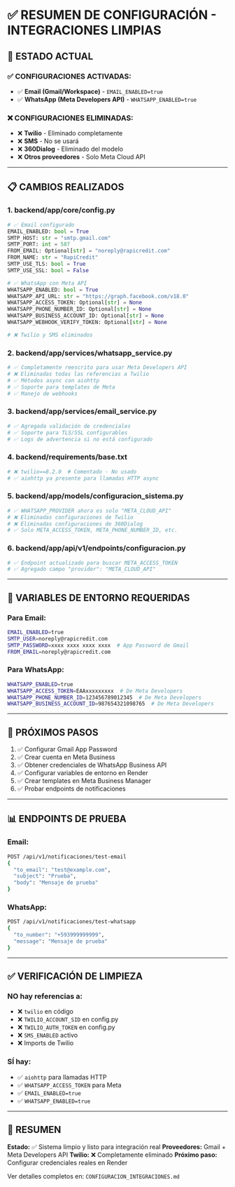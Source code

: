 # ✅ RESUMEN DE CONFIGURACIÓN - INTEGRACIONES LIMPIAS

## 🎯 **ESTADO ACTUAL**

### **✅ CONFIGURACIONES ACTIVADAS:**
- ✅ **Email (Gmail/Workspace)** - `EMAIL_ENABLED=true`
- ✅ **WhatsApp (Meta Developers API)** - `WHATSAPP_ENABLED=true`

### **❌ CONFIGURACIONES ELIMINADAS:**
- ❌ **Twilio** - Eliminado completamente
- ❌ **SMS** - No se usará
- ❌ **360Dialog** - Eliminado del modelo
- ❌ **Otros proveedores** - Solo Meta Cloud API

---

## 📋 **CAMBIOS REALIZADOS**

### **1. backend/app/core/config.py**
```python
# ✅ Email configurado
EMAIL_ENABLED: bool = True
SMTP_HOST: str = "smtp.gmail.com"
SMTP_PORT: int = 587
FROM_EMAIL: Optional[str] = "noreply@rapicredit.com"
FROM_NAME: str = "RapiCredit"
SMTP_USE_TLS: bool = True
SMTP_USE_SSL: bool = False

# ✅ WhatsApp con Meta API
WHATSAPP_ENABLED: bool = True
WHATSAPP_API_URL: str = "https://graph.facebook.com/v18.0"
WHATSAPP_ACCESS_TOKEN: Optional[str] = None
WHATSAPP_PHONE_NUMBER_ID: Optional[str] = None
WHATSAPP_BUSINESS_ACCOUNT_ID: Optional[str] = None
WHATSAPP_WEBHOOK_VERIFY_TOKEN: Optional[str] = None

# ❌ Twilio y SMS eliminados
```

### **2. backend/app/services/whatsapp_service.py**
```python
# ✅ Completamente reescrito para usar Meta Developers API
# ❌ Eliminadas todas las referencias a Twilio
# ✅ Métodos async con aiohttp
# ✅ Soporte para templates de Meta
# ✅ Manejo de webhooks
```

### **3. backend/app/services/email_service.py**
```python
# ✅ Agregada validación de credenciales
# ✅ Soporte para TLS/SSL configurables
# ✅ Logs de advertencia si no está configurado
```

### **4. backend/requirements/base.txt**
```python
# ❌ twilio==8.2.0  # Comentado - No usado
# ✅ aiohttp ya presente para llamadas HTTP async
```

### **5. backend/app/models/configuracion_sistema.py**
```python
# ✅ WHATSAPP_PROVIDER ahora es solo "META_CLOUD_API"
# ❌ Eliminadas configuraciones de Twilio
# ❌ Eliminadas configuraciones de 360Dialog
# ✅ Solo META_ACCESS_TOKEN, META_PHONE_NUMBER_ID, etc.
```

### **6. backend/app/api/v1/endpoints/configuracion.py**
```python
# ✅ Endpoint actualizado para buscar META_ACCESS_TOKEN
# ✅ Agregado campo "provider": "META_CLOUD_API"
```

---

## 🔧 **VARIABLES DE ENTORNO REQUERIDAS**

### **Para Email:**
```bash
EMAIL_ENABLED=true
SMTP_USER=noreply@rapicredit.com
SMTP_PASSWORD=xxxx xxxx xxxx xxxx  # App Password de Gmail
FROM_EMAIL=noreply@rapicredit.com
```

### **Para WhatsApp:**
```bash
WHATSAPP_ENABLED=true
WHATSAPP_ACCESS_TOKEN=EAAxxxxxxxxx  # De Meta Developers
WHATSAPP_PHONE_NUMBER_ID=123456789012345  # De Meta Developers
WHATSAPP_BUSINESS_ACCOUNT_ID=987654321098765  # De Meta Developers
```

---

## 🚀 **PRÓXIMOS PASOS**

1. ✅ Configurar Gmail App Password
2. ✅ Crear cuenta en Meta Business
3. ✅ Obtener credenciales de WhatsApp Business API
4. ✅ Configurar variables de entorno en Render
5. ✅ Crear templates en Meta Business Manager
6. ✅ Probar endpoints de notificaciones

---

## 📊 **ENDPOINTS DE PRUEBA**

### **Email:**
```bash
POST /api/v1/notificaciones/test-email
{
  "to_email": "test@example.com",
  "subject": "Prueba",
  "body": "Mensaje de prueba"
}
```

### **WhatsApp:**
```bash
POST /api/v1/notificaciones/test-whatsapp
{
  "to_number": "+593999999999",
  "message": "Mensaje de prueba"
}
```

---

## ✅ **VERIFICACIÓN DE LIMPIEZA**

### **NO hay referencias a:**
- ❌ `twilio` en código
- ❌ `TWILIO_ACCOUNT_SID` en config.py
- ❌ `TWILIO_AUTH_TOKEN` en config.py
- ❌ `SMS_ENABLED` activo
- ❌ Imports de Twilio

### **SÍ hay:**
- ✅ `aiohttp` para llamadas HTTP
- ✅ `WHATSAPP_ACCESS_TOKEN` para Meta
- ✅ `EMAIL_ENABLED=true`
- ✅ `WHATSAPP_ENABLED=true`

---

## 🎉 **RESUMEN**

**Estado:** ✅ Sistema limpio y listo para integración real
**Proveedores:** Gmail + Meta Developers API
**Twilio:** ❌ Completamente eliminado
**Próximo paso:** Configurar credenciales reales en Render

Ver detalles completos en: `CONFIGURACION_INTEGRACIONES.md`

